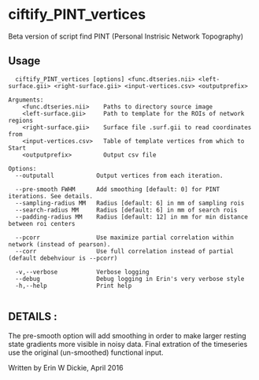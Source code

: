 # ciftify_PINT_vertices

Beta version of script find PINT (Personal Instrisic Network Topography)

## Usage 
```
  ciftify_PINT_vertices [options] <func.dtseries.nii> <left-surface.gii> <right-surface.gii> <input-vertices.csv> <outputprefix>

Arguments:
    <func.dtseries.nii>    Paths to directory source image
    <left-surface.gii>     Path to template for the ROIs of network regions
    <right-surface.gii>    Surface file .surf.gii to read coordinates from
    <input-vertices.csv>   Table of template vertices from which to Start
    <outputprefix>         Output csv file

Options:
  --outputall            Output vertices from each iteration.

  --pre-smooth FWHM      Add smoothing [default: 0] for PINT iterations. See details.
  --sampling-radius MM   Radius [default: 6] in mm of sampling rois
  --search-radius MM     Radius [default: 6] in mm of search rois
  --padding-radius MM    Radius [default: 12] in mm for min distance between roi centers

  --pcorr                Use maximize partial correlation within network (instead of pearson).
  --corr                 Use full correlation instead of partial (default debehviour is --pcorr)

  -v,--verbose           Verbose logging
  --debug                Debug logging in Erin's very verbose style
  -h,--help              Print help


```
## DETAILS :
The pre-smooth option will add smoothing in order to make larger resting state gradients
more visible in noisy data. Final extration of the timeseries use the original (un-smoothed)
functional input.

Written by Erin W Dickie, April 2016
